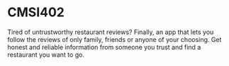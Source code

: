# CMSI402
Tired of untrustworthy restaurant reviews? Finally, an app that lets you follow the reviews of only family, friends or anyone of your choosing. Get honest and reliable information from someone you trust and find a restaurant you want to go.
